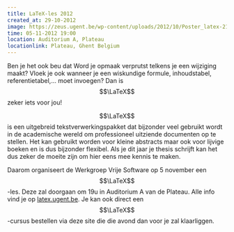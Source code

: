 ```yaml
---
title: LaTeX-les 2012
created_at: 29-10-2012
image: https://zeus.ugent.be/wp-content/uploads/2012/10/Poster_latex-212x300.png
time: 05-11-2012 19:00
location: Auditorium A, Plateau
locationlink: Plateau, Ghent Belgium
---
```


Ben je het ook beu dat Word je opmaak verprutst telkens je een wijziging maakt? Vloek je ook wanneer je een wiskundige formule, inhoudstabel, referentietabel,... moet invoegen? Dan is $$\LaTeX$$ zeker iets voor jou!

$$\LaTeX$$ is een uitgebreid tekstverwerkingspakket dat bijzonder veel gebruikt wordt in de academische wereld om professioneel uitziende documenten op te stellen. Het kan gebruikt worden voor kleine abstracts maar ook voor lijvige boeken en is dus bijzonder flexibel. Als je dit jaar je thesis schrijft kan het dus zeker de moeite zijn om hier eens mee kennis te maken.

Daarom organiseert de Werkgroep Vrije Software op 5 november een $$\LaTeX$$-les. Deze zal doorgaan om 19u in Auditorium A van de Plateau. Alle info vind je op [latex.ugent.be](https://latex.ugent.be). Je kan ook direct een $$\LaTeX$$-cursus bestellen via deze site die die avond dan voor je zal klaarliggen.
